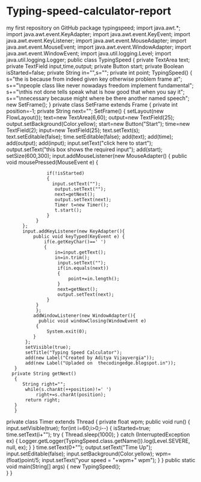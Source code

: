 # Typing-speed-calculator-report
my first repository on GitHub
package typingspeed;
 import java.awt.*;
 import java.awt.event.KeyAdapter;
 import java.awt.event.KeyEvent;
 import java.awt.event.KeyListener;
 import java.awt.event.MouseAdapter;
 import java.awt.event.MouseEvent;
 import java.awt.event.WindowAdapter;
 import java.awt.event.WindowEvent;
 import java.util.logging.Level;
 import java.util.logging.Logger;
 public class TypingSpeed
  { 
      private TextArea text;
      private TextField input,time,output;
      private Button start;
      private Boolean isStarted=false;
      private String in="",s="";
      private int point;
      TypingSpeed()
      {
          s="the is because from indeed given key otherwise problem frame at";
          s+="\npeople class like never nowadays freedom implement fundamental";
          s+="\nthis not done tells speak what is how good that when you say it";
          s+="\nnecessary because might where be there another named speech";
          new SetFrame();
      }
  private class SetFrame extends Frame
  {
      private int position=-1;
      private String next="";
      SetFrame()
      {
          setLayout(new FlowLayout());
          text=new TextArea(6,60);
          output=new TextField(25);
          output.setBackground(Color.yellow);
           start=new Button("Start");
           time=new TextField(2);
           input=new TextField(25);
           text.setText(s);
           text.setEditable(false);
           time.setEditable(false);
           add(text);
           add(time);
           add(output);
           add(input);
          input.setText("click here to start");
          output.setText("this box shows the required input");
          add(start);
          setSize(600,300);
          input.addMouseListener(new MouseAdapter() 
          {
              public void mousePressed(MouseEvent e) {
                   
                   if(!isStarted)
                   {
                     input.setText("");
                      output.setText("");
                      next=getNext();
                      output.setText(next);
                      Timer t=new Timer();
                      t.start();
                   }
               }
          };
          input.addKeyListener(new KeyAdapter(){
              public void keyTyped(KeyEvent e) {
                  if(e.getKeyChar()==' ')
                  {
                      in=input.getText();
                      in=in.trim();
                       input.setText("");
                       if(in.equals(next))
                       {
                           point+=in.length();
                       }
                       next=getNext();
                       output.setText(next);
                   }
               }            
               };
              addWindowListener(new WindowAdapter(){
                public void windowClosing(WindowEvent e)
               {
                   System.exit(0);
              }
           };
           setVisible(true);
           setTitle("Typing Speed Calculator");
           add(new Label("Created by Aditya Vijayvergia"));
           add(new Label("Upladed on  thecodingedge.blogspot.in"));
       }
      private String getNext()
       {
          String right="";
           while(s.charAt(++position)!=' ')
               right+=s.charAt(position);
           return right;
       }
       }
   private class Timer extends Thread
   {
      private float wpm;
     public void run() {
        input.setVisible(true);
           for(int i=60;i>0;i--)
                   {
                        isStarted=true;
                       time.setText(i+"");
                       try {
                           Thread.sleep(1000);
                       } catch (InterruptedException ex) {
                           Logger.getLogger(TypingSpeed.class.getName()).log(Level.SEVERE, null, ex);
                       }
                   }
           time.setText(0+"");
           output.setText("Time Up");
           input.setEditable(false);
           input.setBackground(Color.yellow);
           wpm=(float)point/5;
           input.setText("your speed = "+wpm+" wpm");
       }
   }
        public static void main(String[] args) {
            new TypingSpeed();   
       }
   }
